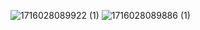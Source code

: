 ![1716028089922 (1)](https://github.com/qpcGH/Calculator/assets/74194364/9a8fd92e-6d26-4a4f-88ae-8c6a47b9a378)
![1716028089886 (1)](https://github.com/qpcGH/Calculator/assets/74194364/8cfdc3c0-a334-4c57-a90c-9c4aa97f01f2)
